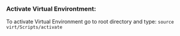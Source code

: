 ### Activate Virtual Environtment:
To activate Virtual Environment go to root directory and type:
`source virt/Scripts/activate`
